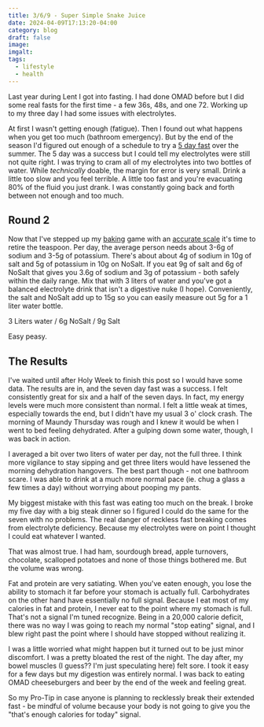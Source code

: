 ```yaml
---
title: 3/6/9 - Super Simple Snake Juice
date: 2024-04-09T17:13:20-04:00
category: blog
draft: false
image: 
imgalt: 
tags:
  - lifestyle
  - health
---
```

Last year during Lent I got into fasting.
I had done OMAD before but I did some real fasts for the first time - a few 36s, 48s, and one 72.
Working up to my three day I had some issues with electrolytes.
<!--more-->
At first I wasn't getting enough (fatigue).
Then I found out what happens when you get too much (bathroom emergency).
But by the end of the season I'd figured out enough of a schedule to try a [5 day fast](/blog/dont-eat-challenge) over the summer.
The 5 day was a success but I could tell my electrolytes were still not quite right.
I was trying to cram all of my electrolytes into two bottles of water.
While *technically* doable, the margin for error is very small.
Drink a little too slow and you feel terrible.
A little too fast and you're evacuating 80% of the fluid you just drank.
I was constantly going back and forth between not enough and too much.

## Round 2
Now that I've stepped up my [baking](/blog/steaming) game with an [accurate scale](https://www.kingarthurbaking.com/blog/2022/02/18/digital-kitchen-scale) it's time to retire the teaspoon.
Per day, the average person needs about 3-6g of sodium and 3-5g of potassium.
There's about about 4g of sodium in 10g of salt and 5g of potassium in 10g on NoSalt.
If you eat 9g of salt and 6g of NoSalt that gives you 3.6g of sodium and 3g of potassium - both safely within the daily range.
Mix that with 3 liters of water and you've got a balanced electrolyte drink that isn't a digestive nuke (I hope).
Conveniently, the salt and NoSalt add up to 15g so you can easily measure out 5g for a 1 liter water bottle.

3 Liters water / 6g NoSalt / 9g Salt

Easy peasy. 

## The Results
I've waited until after Holy Week to finish this post so I would have some data.
The results are in, and the seven day fast was a success.
I felt consistently great for six and a half of the seven days. 
In fact, my energy levels were much more consistent than normal.
I felt a little weak at times, especially towards the end, but I didn't have my usual 3 o' clock crash.
The morning of Maundy Thursday was rough and I knew it would be when I went to bed feeling dehydrated.
After a gulping down some water, though, I was back in action.

I averaged a bit over two liters of water per day, not the full three.
I think more vigilance to stay sipping and get three liters would have lessened the morning dehydration hangovers.
The best part though - not one bathroom scare.
I was able to drink at a much more normal pace (ie. chug a glass a few times a day) without worrying about pooping my pants.

My biggest mistake with this fast was eating too much on the break.
I broke my five day with a big steak dinner so I figured I could do the same for the seven with no problems.
The real danger of reckless fast breaking comes from electrolyte deficiency.
Because my electrolytes were on point I thought I could eat whatever I wanted.

That was almost true.
I had ham, sourdough bread, apple turnovers, chocolate, scalloped potatoes and none of those things bothered me. 
But the volume was wrong.

Fat and protein are very satiating.
When you've eaten enough, you lose the ability to stomach it far before your stomach is actually full.
Carbohydrates on the other hand have essentially no full signal.
Because I eat most of my calories in fat and protein, I never eat to the point where my stomach is full.
That's not a signal I'm tuned recognize.
Being in a 20,000 calorie deficit, there was no way I was going to reach my normal "stop eating" signal, and I blew right past the point where I should have stopped without realizing it.

I was a little worried what might happen but it turned out to be just minor discomfort.
I was a pretty bloated the rest of the night.
The day after, my bowel muscles (I guess?? I'm just speculating here) felt sore.
I took it easy for a few days but my digestion was entirely normal. 
I was back to eating OMAD cheeseburgers and beer by the end of the week and feeling great.

So my Pro-Tip in case anyone is planning to recklessly break their extended fast - be mindful of volume because your body is not going to give you the "that's enough calories for today" signal.
